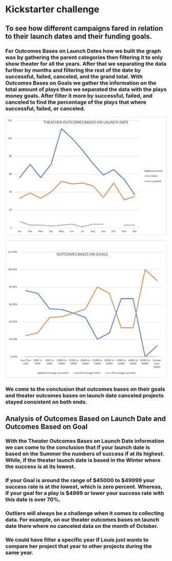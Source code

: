 # Kickstarter challenge

## To see how different campaigns fared in relation to their launch dates and their funding goals.

### For Outcomes Bases on Launch Dates how we built the graph was by gathering the parent categories then filtering it to only show theater for all the years. After that we separating the data further by months and filtering the rest of the date by successful, failed, canceled, and the grand total. With Outcomes Bases on Goals we gather the information on the total amount of plays then we separated the data with the plays money goals. After filter it more by successful, failed, and canceled to find the percentage of the plays that where successful, failed, or canceled. 
![](Theater_Outcomes_vs_Launch.png)

![](Outcomes_Vs_Goals.png)
### We come to the conclusion that outcomes bases on their goals and theater outcomes bases on launch date canceled projects stayed consistent on both ends. 

## Analysis of Outcomes Based on Launch Date and Outcomes Based on Goal

### With the Theater Outcomes Bases on Launch Date information we can come to the conclusion that if your launch date is based on the Summer the numbers of success if at its highest. While, if the theater launch date is based in the Winter where the success is at its lowest. 

### If your Goal is around the range of $45000 to $49999 your success rate is at the lowest, which is zero percent. Whereas, if your goal for a play is $4999 or lower your success rate with this date is over 70%.

### Outliers will always be a challenge when it comes to collecting data. For example, on our theater outcomes bases on launch date there where no canceled data on the month of October.


### We could have filter a specific year if Louis just wants to compare her project that year to other projects during the same year.
